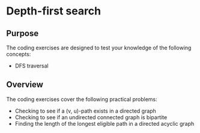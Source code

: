 # Depth-first search

## Purpose

The coding exercises are designed to test your knowledge of the following concepts:

* DFS traversal

## Overview

The coding exercises cover the following practical problems:
* Checking to see if a (v, u)-path exists in a directed graph
* Checking to see if an undirected connected graph is bipartite
* Finding the length of the longest eligible path in a directed acyclic graph
